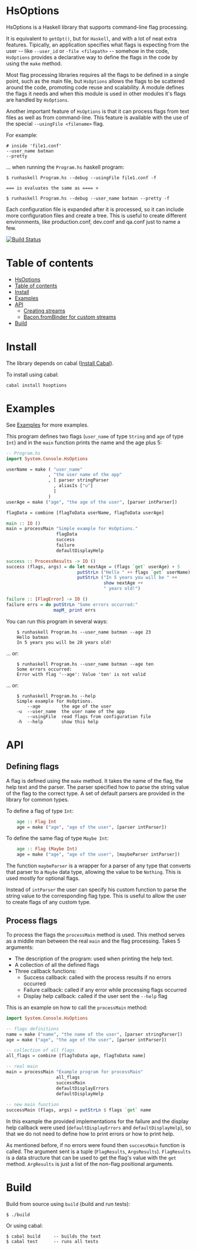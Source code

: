HsOptions
========

HsOptions is a Haskell library that supports command-line flag processing.

It is equivalent to `getOpt()`, but for `Haskell`, and with a lot of neat 
extra features. Tipically, an application specifies what flags is expecting 
from the user -- like `--user_id` or `-file <filepath>` -- somehow in the 
code, `HsOptions` provides a declarative way to define the flags in the 
code by using the `make` method.

Most flag processing libraries requires all the flags to be defined in a 
single point, such as the main file, but `HsOptions` allows the flags to be 
scattered around the code, promoting code reuse and scalability. A module 
defines the flags it needs and when this module is used in other modules 
it's flags are handled by `HsOptions`.

Another important feature of `HsOptions` is that it can process flags 
from text files as well as from command-line. This feature is available 
with the use of the special `--usingFile <filename>` flag. 

For example:


    # inside 'file1.conf'
    --user_name batman
    --pretty

... when running the `Program.hs` haskell program:

    $ runhaskell Program.hs --debug --usingFile file1.conf -f

    === is evaluates the same as ==== >

    $ runhaskell Program.hs --debug --user_name batman --pretty -f


Each configuration file is expanded after it is processed, so it can 
include more configuration files and create a tree. This is useful 
to create different environments, like production.conf, dev.conf and 
qa.conf just to name a few.

[![Build Status](https://travis-ci.org/josercruz01/hsoptions.svg?branch=master)](https://travis-ci.org/josercruz01/hsoptions)

Table of contents
=================

- [HsOptions](#hsoptions)
- [Table of contents](#table-of-contents)
- [Install](#install)
- [Examples](#examples)
- [API](#api)
    - [Creating streams](#creating-streams)
    - [Bacon.fromBinder for custom streams](#baconfrombinder-for-custom-streams)
- [Build](#build)

Install
=======

The library depends on cabal 
([Install Cabal](http://www.haskell.org/cabal/download.html)).

To install using cabal:

    cabal install hsoptions
    
Examples
========

See [Examples](https://github.com/josercruz01/hsoptions/tree/master/examples) 
for more examples.

This program defines two flags (`user_name` of type `String` and `age` of type 
`Int`) and in the `main` function prints the name and the age plus 5:  

```haskell
-- Program.hs
import System.Console.HsOptions

userName = make ( "user_name"
                , "the user name of the app"
                , [ parser stringParser
                  , aliasIs ["u"]
                  ]
                )
userAge = make ("age", "the age of the user", [parser intParser])

flagData = combine [flagToData userName, flagToData userAge]

main :: IO ()
main = processMain "Simple example for HsOptions."
                   flagData
                   success
                   failure
                   defaultDisplayHelp

success :: ProcessResults -> IO ()
success (flags, args) = do let nextAge = (flags `get` userAge) + 5
                           putStrLn ("Hello " ++ flags `get` userName)
                           putStrLn ("In 5 years you will be " ++
                                     show nextAge ++
                                     " years old!")

failure :: [FlagError] -> IO ()
failure errs = do putStrLn "Some errors occurred:"
                  mapM_ print errs
```

You can run this program in several ways:
```
    $ runhaskell Program.hs --user_name batman --age 23
    Hello batman
    In 5 years you will be 28 years old!
```
... or:
```
    $ runhaskell Program.hs --user_name batman --age ten
    Some errors occurred:
    Error with flag '--age': Value 'ten' is not valid
```
... or:
```
    $ runhaskell Program.hs --help
    Simple example for HsOptions.
        --age        the age of the user
    -u  --user_name  the user name of the app
        --usingFile  read flags from configuration file
    -h  --help       show this help
```
API
===

Defining flags
----------------
A flag is defined using the `make` method. It takes the name of the flag,
the help text and the parser. The parser specified how to parse the string 
value of the flag to the correct type. A set of default parsers are 
provided in the library for common types.

To define a flag of type `Int`:

```haskell
    age :: Flag Int
    age = make ("age", "age of the user", [parser intParser])
```

To define the same flag of type `Maybe Int`:

```haskell
    age :: Flag (Maybe Int)
    age = make ("age", "age of the user", [maybeParser intParser])
```

The function `maybeParser` is a wrapper for a parser of any type that 
converts that parser to a `Maybe` data type, allowing the value to be 
`Nothing`. This is used mostly for optional flags.

Instead of `intParser` the user can specify his custom function to parse 
the string value to the corresponding flag type. This is useful to allow
the user to create flags of any custom type.

Process flags
-----------------------------------

To process the flags the `processMain` method is used. This method serves 
as a middle man between the real `main` and the flag processing. 
Takes 5 arguments:

* The description of the program: used when printing the help text.
* A collection of all the defined flags
* Three callback functions:
    * Success callback: called with the process results if no errors occurred
    * Failure callback: called if any error while processing flags occurred
    * Display help callback: called if the user sent the `--help` flag

This is an example on how to call the `processMain` method:

```haskell
import System.Console.HsOptions

-- flags definitions
name = make ("name", "the name of the user", [parser stringParser])
age = make ("age", "the age of the user", [parser intParser])

-- collection of all flags
all_flags = combine [flagToData age, flagToData name]

-- real main
main = processMain "Example program for processMain"
                   all_flags
                   successMain
                   defaultDisplayErrors
                   defaultDisplayHelp
                   
-- new main function
successMain (flags, args) = putStrLn $ flags `get` name                 
```

In this example the provided implementations for the failure and the display 
help callback were used (`defaultDisplayErrors` and `defaultDisplayHelp`),
so that we do not need to define how to print errors or how to print help.

As mentioned before, if no errors were found then `successMain` function is 
called. The argument sent is a tuple (`FlagResults`, `ArgsResults`).
`FlagResults` is a data structure that can be used to get the flag's 
value with the `get` method. `ArgResults` is just a list of the non-flag 
positional arguments.


Build
=====

Build from source using `build` (build and run tests):

    $ ./build
    
Or using cabal:

    $ cabal build     -- builds the text
    $ cabal test      -- runs all tests

